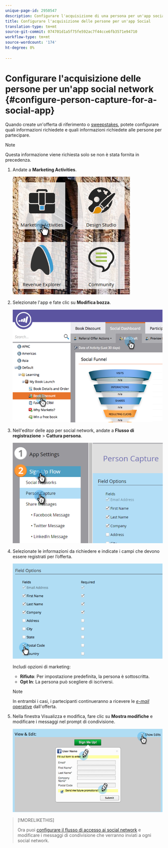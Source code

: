 ```yaml
---
unique-page-id: 2950547
description: Configurare l'acquisizione di una persona per un'app social - Documenti Marketo - Documentazione del prodotto
title: Configurare l'acquisizione delle persone per un'app Social
translation-type: tm+mt
source-git-commit: 074701d1a5f75fe592ac7f44cce6fb3571e94710
workflow-type: tm+mt
source-wordcount: '174'
ht-degree: 0%

---
```



# Configurare l&#39;acquisizione delle persone per un&#39;app social network {#configure-person-capture-for-a-social-app}

Quando create un&#39;offerta di riferimento [](/help/marketo/product-docs/demand-generation/social/referral-offers/create-a-referral-offer.md) o [sweepstakes](/help/marketo/product-docs/demand-generation/social/sweepstakes/create-sweepstakes.md), potete configurare quali informazioni richiedete e quali informazioni richiedete alle persone per partecipare.

>[!NOTE]
>
>Questa informazione viene richiesta solo se non è stata fornita in precedenza.

1. Andate a **Marketing Activities**.

   ![](assets/ma-2.png)

1. Selezionate l&#39;app e fate clic su **Modifica bozza**.

   ![](assets/image2014-9-22-10-3a57-3a57.png)

1. Nell&#39;editor delle app per social network, andate a **Flusso di registrazione** > **Cattura persona**.

   ![](assets/three-1.png)

1. Selezionate le informazioni da richiedere e indicate i campi che devono essere registrati per l’offerta.

   ![](assets/image2014-9-22-10-58-24.png)

   Includi opzioni di marketing:

   * **Rifiuto**: Per impostazione predefinita, la persona è sottoscritta.
   * **Opt In**: La persona può scegliere di iscriversi.

   >[!NOTE]
   >
   >In entrambi i casi, i partecipanti continueranno a ricevere le [_e-mail_ operative](/help/marketo/product-docs/email-marketing/general/functions-in-the-editor/make-an-email-operational.md) dall&#39;offerta.

1. Nella finestra Visualizza e modifica, fare clic su **Mostra modifiche** e modificare i messaggi nel prompt di condivisione.

   ![](assets/image2014-9-22-11-3a2-3a56.png)

>[!MORELIKETHIS]
>
>Ora puoi [configurare il flusso di accesso ai social network](/help/marketo/product-docs/demand-generation/social/configuring-social-actions/configure-social-sign-up-share-flow.md) e modificare i messaggi di condivisione che verranno inviati a ogni social network.
